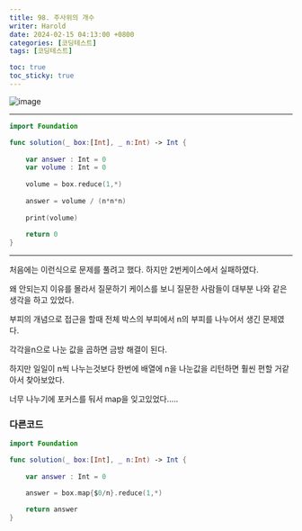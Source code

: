 ```yaml
---
title: 98. 주사위의 개수
writer: Harold
date: 2024-02-15 04:13:00 +0800
categories: [코딩테스트]
tags: [코딩테스트]

toc: true
toc_sticky: true
---
```

![image](https://velog.velcdn.com/images/haroldfromk/post/725b4686-5472-43aa-8005-941bf7eda574/image.png)

---
```swift
import Foundation

func solution(_ box:[Int], _ n:Int) -> Int {
    
    var answer : Int = 0
    var volume : Int = 0
    
    volume = box.reduce(1,*)
    
    answer = volume / (n*n*n)
    
    print(volume)
    
    return 0
}
```
---
처음에는 이런식으로 문제를 풀려고 했다. 하지만 2번케이스에서 실패하였다.

왜 안되는지 이유를 몰라서 질문하기 케이스를 보니 질문한 사람들이 대부분 나와 같은 생각을 하고 있었다. 

부피의 개념으로 접근을 할때 전체 박스의 부피에서 n의 부피를 나누어서 생긴 문제였다.

각각을n으로 나눈 값을 곱하면 금방 해결이 된다.

하지만 일일이 n씩 나누는것보다 한번에 배열에 n을 나눈값을 리턴하면 훨씬 편할 거같아서 찾아보았다.

너무 나누기에 포커스를 둬서 map을 잊고있었다.....

### 다른코드
```swift
import Foundation

func solution(_ box:[Int], _ n:Int) -> Int {
    
    var answer : Int = 0

    answer = box.map{$0/n}.reduce(1,*)

    return answer
}
```